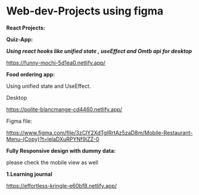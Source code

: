 # Web-dev-Projects using figma

**React Projects:**

**Quiz-App:**

***Using react hooks like unified state , useEffect and Omtb api for desktop***

https://funny-mochi-5d1ea0.netlify.app/

**Food ordering app:**

 Using unified state and UseEffect.
 
 Desktop

 https://polite-blancmange-cd4460.netlify.app/

Figma file:

https://www.figma.com/file/3zClY2XdTgIRrtAz5zaD8m/Mobile-Restaurant-Menu-(Copy)?t=lelaDXuRPYNf9iZZ-0

**Fully Responsive design with dummy data:**

please check the mobile view as well

**1.Learning journal**

https://effortless-kringle-e60bf8.netlify.app/





